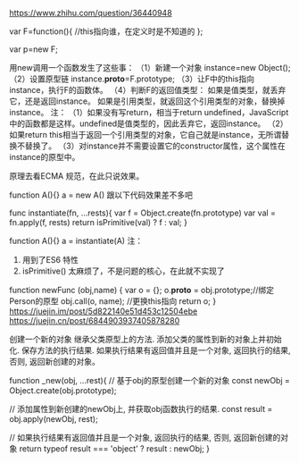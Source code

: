 https://www.zhihu.com/question/36440948

var F=function(){
    //this指向谁，在定义时是不知道的
};

var p=new F;


用new调用一个函数发生了这些事：
（1）新建一个对象
instance=new Object();
（2）设置原型链
instance.__proto__=F.prototype;
（3）让F中的this指向instance，执行F的函数体。
（4）判断F的返回值类型：
如果是值类型，就丢弃它，还是返回instance。
如果是引用类型，就返回这个引用类型的对象，替换掉instance。
注：
（1）如果没有写return，相当于return undefined，JavaScript中的函数都是这样。undefined是值类型的，因此丢弃它，返回instance。
（2）如果return this相当于返回一个引用类型的对象，它自己就是instance，无所谓替换不替换了。
（3）对instance并不需要设置它的constructor属性，这个属性在instance的原型中。

原理去看ECMA 规范，在此只说效果。

function A(){}
a = new A()
跟以下代码效果差不多吧

func instantiate(fn, ...rests){
    var f = Object.create(fn.prototype)
    var val = fn.apply(f, rests)
    return isPrimitive(val) ? f : val;
}

function A(){}
a = instantiate(A)
注：
1. 用到了ES6 特性
2. isPrimitive() 太麻烦了，不是问题的核心，在此就不实现了

function newFunc (obj,name) {
    var o = {};
    o.__proto__ = obj.prototype;//绑定Person的原型
    obj.call(o, name); //更换this指向
    return o;
}
https://juejin.im/post/5d822140e51d453c12504ebe
https://juejin.cn/post/6844903937405878280

创建一个新的对象
继承父类原型上的方法.
添加父类的属性到新的对象上并初始化. 保存方法的执行结果.
如果执行结果有返回值并且是一个对象, 返回执行的结果, 否则, 返回新创建的对象。

function _new(obj, ...rest){
  // 基于obj的原型创建一个新的对象
  const newObj = Object.create(obj.prototype);

  // 添加属性到新创建的newObj上, 并获取obj函数执行的结果.
  const result = obj.apply(newObj, rest);

  // 如果执行结果有返回值并且是一个对象, 返回执行的结果, 否则, 返回新创建的对象
  return typeof result === 'object' ? result : newObj;
}




